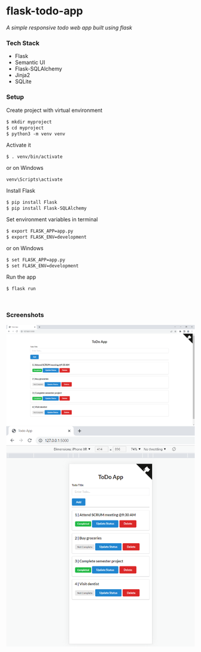 # flask-todo-app
_A simple responsive todo web app built using flask_


### Tech Stack ###
  * Flask
  * Semantic UI
  * Flask-SQLAlchemy
  * Jinja2
  * SQLite


### Setup ###
Create project with virtual environment

```console
$ mkdir myproject
$ cd myproject
$ python3 -m venv venv
```

Activate it
```console
$ . venv/bin/activate
```

or on Windows
```console
venv\Scripts\activate
```

Install Flask
```console
$ pip install Flask
$ pip install Flask-SQLAlchemy
```

Set environment variables in terminal
```console
$ export FLASK_APP=app.py
$ export FLASK_ENV=development
```

or on Windows
```console
$ set FLASK_APP=app.py
$ set FLASK_ENV=development
```

Run the app
```console
$ flask run
```
<br/>


### Screenshots ###
<img src="https://github.com/VirajPatidar/flask-todo-app/blob/main/Screenshots/todo.PNG" >
<img src="https://github.com/VirajPatidar/flask-todo-app/blob/main/Screenshots/todo2.PNG" >

<br/>
<br/>
